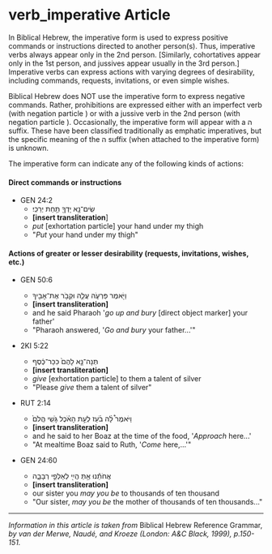 # verb_imperative Article
In Biblical Hebrew, the imperative form is used to express positive commands or instructions directed to another person(s).  Thus, imperative verbs always appear only in the 2nd person.  [Similarly, cohortatives appear only in the 1st person, and jussives appear usually in the 3rd person.]  Imperative verbs can express actions with varying degrees of desirability, including commands, requests, invitations, or even simple wishes.

Biblical Hebrew does NOT use the imperative form to express negative commands.  Rather, prohibitions are expressed either with an imperfect verb (with negation particle ) or with a jussive verb in the 2nd person (with negation particle ).  Occasionally, the imperative form will appear with a ה suffix.  These have been classified traditionally as emphatic imperatives, but the specific meaning of the ה suffix (when attached to the imperative form) is unknown.

The imperative form can indicate any of the following kinds of actions:

#### Direct commands or instructions

* GEN 24:2
    *  שִֽׂים־נָ֥א יָדְךָ֖ תַּ֥חַת יְרֵכִֽי׃  
    *  **[insert transliteration**]
    *  *put* [exhortation particle] your hand under my thigh
    *  "*Put* your hand under my thigh"

#### Actions of greater or lesser desirability (requests, invitations, wishes, etc.)

* GEN 50:6
    *  וַיֹּ֖אמֶר פַּרְעֹ֑ה עֲלֵ֛ה וּקְבֹ֥ר אֶת־אָבִ֖יךָ  
    *  **[insert transliteration]**
    *  and he said Pharaoh '*go up* *and bury* [direct object marker] your father'
    *  "Pharaoh answered, '*Go and bury* your father...'"

* 2KI 5:22
    *  תְּנָה־נָּ֤א לָהֶם֙ כִּכַּר־כֶּ֔סֶף  
    *  **[insert transliteration]**
    *  *give* [exhortation particle] to them a talent of silver
    *  "Please *give* them a talent of silver"

* RUT 2:14
    *  וַיֹּאמֶר֩ לָ֨ה בֹ֜עַז לְעֵ֣ת הָאֹ֗כֶל גֹּ֤שִֽׁי הֲלֹם֙  
    *  **[insert transliteration]**
    *  and he said to her Boaz at the time of the food, '*Approach* here...'
    *  "At mealtime Boaz said to Ruth, '*Come* here,...'"

* GEN 24:60
    *  אֲחֹתֵ֕נוּ אַ֥תְּ הֲיִ֖י לְאַלְפֵ֣י רְבָבָ֑ה  
    *  **[insert transliteration]**
    *  our sister you *may you be* to thousands of ten thousand
    *  "Our sister, *may you be* the mother of thousands of ten thousands..."


-----

*Information in this article is taken from* Biblical Hebrew Reference Grammar, *by van der Merwe, Naudé, and Kroeze (London: A&C Black, 1999), p.150-151.*